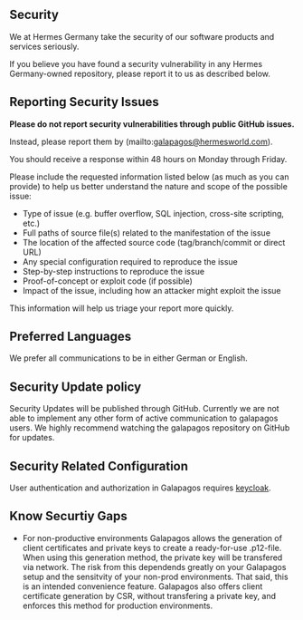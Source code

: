 <!-- BEGIN HERMES GERMANY SECURITY.MD V0.0.1 BLOCK -->

## Security

We at Hermes Germany take the security of our software products and services seriously.

If you believe you have found a security vulnerability in any Hermes Germany-owned repository, please report it to us as described below.

## Reporting Security Issues

**Please do not report security vulnerabilities through public GitHub issues.**

Instead, please report them by (mailto:galapagos@hermesworld.com).

You should receive a response within 48 hours on Monday through Friday.

Please include the requested information listed below (as much as you can provide) to help us better understand the nature and scope of the possible issue:

  * Type of issue (e.g. buffer overflow, SQL injection, cross-site scripting, etc.)
  * Full paths of source file(s) related to the manifestation of the issue
  * The location of the affected source code (tag/branch/commit or direct URL)
  * Any special configuration required to reproduce the issue
  * Step-by-step instructions to reproduce the issue
  * Proof-of-concept or exploit code (if possible)
  * Impact of the issue, including how an attacker might exploit the issue

This information will help us triage your report more quickly.

## Preferred Languages

We prefer all communications to be in either German or English.

## Security Update policy

Security Updates will be published through GitHub. Currently we are not able to implement any other form of active communication to galapagos users.
We highly recommend watching the galapagos repository on GitHub for updates.

## Security Related Configuration

User authentication and authorization in Galapagos requires [keycloak](https://www.keycloak.org/).

## Know Securtiy Gaps

 * For non-productive environments Galapagos allows the generation of client certificates and private keys to create a ready-for-use .p12-file. When using this generation method, the private key will be transfered via network. The risk from this dependends greatly on your Galapagos setup and the sensitvity of your non-prod environments. That said, this is an intended convenience feature. Galapagos also offers client certificate generation by CSR, without transfering a private key, and enforces this method for production environments. 

<!-- END HERMES GERMANY SECURITY.MD BLOCK -->
